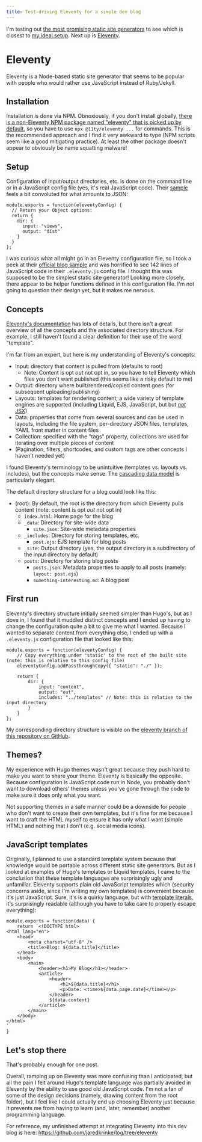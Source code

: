 ```yaml
---
title: Test-driving Eleventy for a simple dev blog
---
```


I'm testing out [the most promising static site generators](generator-research.md) to see which is closest to [my ideal setup](generator.md). Next up is [Eleventy](https://www.11ty.dev/).

# Eleventy
Eleventy is a Node-based static site generator that seems to be popular with people who would rather use JavaScript instead of Ruby/Jekyll.

## Installation
Installation is done via NPM. Obnoxiously, if you don't install globally, [there is a non-Eleventy NPM package named "eleventy" that is picked up by default](https://www.11ty.dev/docs/usage/), so you have to use `npx @11ty/eleventy ...` for commands. This is the recommended approach and I find it very awkward to type (NPM scripts seem like a good mitigating practice). At least the other package doesn't appear to obviously be name squatting malware!

## Setup
Configuration of input/output directories, etc. is done on the command line or in a JavaScript config file (yes, it's real JavaScript code). Their [sample](https://www.11ty.dev/docs/config/) feels a bit convoluted for what amounts to JSON:

```
module.exports = function(eleventyConfig) {
  // Return your Object options:
  return {
    dir: {
      input: "views",
      output: "dist"
    }
  }
};
```

I was curious what all might go in an Eleventy configuration file, so I took a peek at their [official blog sample](https://github.com/11ty/eleventy-base-blog) and was horrified to see 142 lines of JavaScript code in their `.eleventy.js` config file. I thought this was supposed to be the simplest static site generator! Looking more closely, there appear to be helper functions defined in this configuration file. I'm not going to question their design yet, but it makes me nervous.

## Concepts
[Eleventy's documentation](https://www.11ty.dev/docs/) has lots of details, but there isn't a great overview of all the concepts and the associated directory structure. For example, I still haven't found a clear definition for their use of the word "template".

I'm far from an expert, but here is my understanding of Eleventy's concepts:

* Input: directory that content is pulled from (defaults to root)
  * Note: Content is opt *out* not opt in, so you have to tell Eleventy which files you don't want published (this seems like a risky default to me)
* Output: directory where built/rendered/copied content goes (for subsequent uploading/publishing)
* Layouts: templates for rendering content; a wide variety of template engines are supported (including Liquid, EJS, JavaScript, but but [*not* JSX](https://github.com/11ty/eleventy/issues/235))
* Data: properties that come from several sources and can be used in layouts, including the file system, per-directory JSON files, templates, YAML front matter in content files
* Collection: specified with the "tags" property, collections are used for iterating over multiple pieces of content
* (Pagination, filters, shortcodes, and custom tags are other concepts I haven't needed yet)

I found Eleventy's terminology to be unintuitive (templates vs. layouts vs. includes), but the concepts make sense. The [cascading data model](https://www.11ty.dev/docs/data-cascade/) is particularly elegant.

The default directory structure for a blog could look like this:

* (root): By default, the root is the directory from which Eleventy pulls content (note: content is opt *out* not opt in)
  * `index.html`: Home page for the blog
  * `_data`: Directory for site-wide data
    * `site.json`: Site-wide metadata properties
  * `_includes`: Directory for storing templates, etc.
    * `post.ejs`: EJS template for blog posts
  * `_site`: Output directory (yes, the output directory is a subdirectory of the input directory by default)
  * `posts`: Directory for storing blog posts
    * `posts.json`: Metadata properties to apply to all posts (namely: `layout: post.ejs`)
    * `something-interesting.md`: A blog post

## First run
Eleventy's directory structure initially seemed simpler than Hugo's, but as I dove in, I found that it muddled distinct concepts and I ended up having to change the configuration quite a bit to give me what I wanted. Because I wanted to separate content from everything else, I ended up with a `.eleventy.js` configuration file that looked like this:

```
module.exports = function(eleventyConfig) {
    // Copy everything under "static" to the root of the built site (note: this is relative to this config file)
    eleventyConfig.addPassthroughCopy({ "static": "./" });

    return {
        dir: {
            input: "content",
            output: "out",
            includes: "../templates" // Note: this is relative to the input directory
        }
    }
};
```

My corresponding directory structure is visible on the [eleventy branch of this repository on GitHub](https://github.com/jaredkrinke/log/tree/eleventy).

## Themes?
My experience with Hugo themes wasn't great because they push hard to make you want to share your theme. Eleventy is basically the opposite. Because configuration is JavaScript code run in Node, you probably don't want to download others' themes unless you've gone through the code to make sure it does only what you want.

Not supporting themes in a safe manner could be a downside for people who don't want to create their own templates, but it's fine for me because I want to craft the HTML myself to ensure it has only what I want (simple HTML) and nothing that I don't (e.g. social media icons).

## JavaScript templates
Originally, I planned to use a standard template system because that knowledge would be portable across different static site generators. But as I looked at examples of Hugo's templates or Liquid templates, I came to the conclusion that these template languages are surprisingly ugly and unfamiliar. Eleventy supports plain old JavaScript templates which (security concerns aside, since I'm writing my own templates) is convenient because it's just JavaScript. Sure, it's is a quirky language, but with [template literals](https://developer.mozilla.org/en-US/docs/Web/JavaScript/Reference/Template_literals), it's surprisingly readable (although you have to take care to properly escape everything):

```
module.exports = function(data) {
    return `<!DOCTYPE html>
<html lang="en">
    <head>
        <meta charset="utf-8" />
        <title>Blog: ${data.title}</title>
    </head>
    <body>
        <main>
            <header><h1>My Blog</h1></header>
            <article>
                <header>
                    <h1>${data.title}</h1>
                    <p>Date: <time>${data.page.date}</time></p>
                </header>
                ${data.content}
            </article>
        </main>
    </body>
</html>
`
}
```

## Let's stop there
That's probably enough for one post.

Overall, ramping up on Eleventy was more confusing than I anticipated, but all the pain I felt around Hugo's template language was partially avoided in Eleventy by the ability to use good old JavaScript code. I'm not a fan of some of the design decisions (namely, drawing content from the root folder), but I feel like I could actually end up choosing Eleventy just because it prevents me from having to learn (and, later, remember) another programming language.

For reference, my unfinished attempt at integrating Eleventy into this dev blog is here: https://github.com/jaredkrinke/log/tree/eleventy